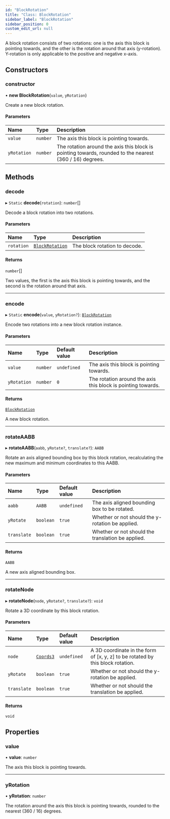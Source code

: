 ```yaml
---
id: "BlockRotation"
title: "Class: BlockRotation"
sidebar_label: "BlockRotation"
sidebar_position: 0
custom_edit_url: null
---
```


A block rotation consists of two rotations: one is the axis this block is pointing towards,
and the other is the rotation around that axis (y-rotation). Y-rotation is only applicable
to the positive and negative x-axis.

## Constructors

### constructor

• **new BlockRotation**(`value`, `yRotation`)

Create a new block rotation.

#### Parameters

| Name | Type | Description |
| :------ | :------ | :------ |
| `value` | `number` | The axis this block is pointing towards. |
| `yRotation` | `number` | The rotation around the axis this block is pointing towards, rounded to the nearest (360 / 16) degrees. |

## Methods

### decode

▸ `Static` **decode**(`rotation`): `number`[]

Decode a block rotation into two rotations.

#### Parameters

| Name | Type | Description |
| :------ | :------ | :------ |
| `rotation` | [`BlockRotation`](BlockRotation.md) | The block rotation to decode. |

#### Returns

`number`[]

Two values, the first is the axis this block is pointing towards, and
  the second is the rotation around that axis.

___

### encode

▸ `Static` **encode**(`value`, `yRotation?`): [`BlockRotation`](BlockRotation.md)

Encode two rotations into a new block rotation instance.

#### Parameters

| Name | Type | Default value | Description |
| :------ | :------ | :------ | :------ |
| `value` | `number` | `undefined` | The axis this block is pointing towards. |
| `yRotation` | `number` | `0` | The rotation around the axis this block is pointing towards. |

#### Returns

[`BlockRotation`](BlockRotation.md)

A new block rotation.

___

### rotateAABB

▸ **rotateAABB**(`aabb`, `yRotate?`, `translate?`): `AABB`

Rotate an axis aligned bounding box by this block rotation, recalculating the new
maximum and minimum coordinates to this AABB.

#### Parameters

| Name | Type | Default value | Description |
| :------ | :------ | :------ | :------ |
| `aabb` | `AABB` | `undefined` | The axis aligned bounding box to be rotated. |
| `yRotate` | `boolean` | `true` | Whether or not should the y-rotation be applied. |
| `translate` | `boolean` | `true` | Whether or not should the translation be applied. |

#### Returns

`AABB`

A new axis aligned bounding box.

___

### rotateNode

▸ **rotateNode**(`node`, `yRotate?`, `translate?`): `void`

Rotate a 3D coordinate by this block rotation.

#### Parameters

| Name | Type | Default value | Description |
| :------ | :------ | :------ | :------ |
| `node` | [`Coords3`](../modules.md#coords3-8) | `undefined` | A 3D coordinate in the form of [x, y, z] to be rotated by this block rotation. |
| `yRotate` | `boolean` | `true` | Whether or not should the y-rotation be applied. |
| `translate` | `boolean` | `true` | Whether or not should the translation be applied. |

#### Returns

`void`

## Properties

### value

• **value**: `number`

The axis this block is pointing towards.

___

### yRotation

• **yRotation**: `number`

The rotation around the axis this block is pointing towards, rounded to the nearest
(360 / 16) degrees.
